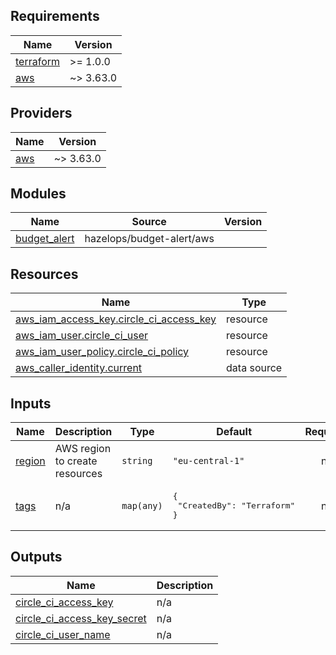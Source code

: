 ## Requirements

| Name | Version |
|------|---------|
| <a name="requirement_terraform"></a> [terraform](#requirement\_terraform) | >= 1.0.0 |
| <a name="requirement_aws"></a> [aws](#requirement\_aws) | ~> 3.63.0 |

## Providers

| Name | Version |
|------|---------|
| <a name="provider_aws"></a> [aws](#provider\_aws) | ~> 3.63.0 |

## Modules

| Name | Source | Version |
|------|--------|---------|
| <a name="module_budget_alert"></a> [budget\_alert](#module\_budget\_alert) | hazelops/budget-alert/aws |  |

## Resources

| Name | Type |
|------|------|
| [aws_iam_access_key.circle_ci_access_key](https://registry.terraform.io/providers/hashicorp/aws/latest/docs/resources/iam_access_key) | resource |
| [aws_iam_user.circle_ci_user](https://registry.terraform.io/providers/hashicorp/aws/latest/docs/resources/iam_user) | resource |
| [aws_iam_user_policy.circle_ci_policy](https://registry.terraform.io/providers/hashicorp/aws/latest/docs/resources/iam_user_policy) | resource |
| [aws_caller_identity.current](https://registry.terraform.io/providers/hashicorp/aws/latest/docs/data-sources/caller_identity) | data source |

## Inputs

| Name | Description | Type | Default | Required |
|------|-------------|------|---------|:--------:|
| <a name="input_region"></a> [region](#input\_region) | AWS region to create resources | `string` | `"eu-central-1"` | no |
| <a name="input_tags"></a> [tags](#input\_tags) | n/a | `map(any)` | <pre>{<br>  "CreatedBy": "Terraform"<br>}</pre> | no |

## Outputs

| Name | Description |
|------|-------------|
| <a name="output_circle_ci_access_key"></a> [circle\_ci\_access\_key](#output\_circle\_ci\_access\_key) | n/a |
| <a name="output_circle_ci_access_key_secret"></a> [circle\_ci\_access\_key\_secret](#output\_circle\_ci\_access\_key\_secret) | n/a |
| <a name="output_circle_ci_user_name"></a> [circle\_ci\_user\_name](#output\_circle\_ci\_user\_name) | n/a |
